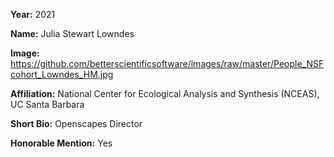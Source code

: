 **Year:** 2021

**Name:** Julia Stewart Lowndes

**Image:** https://github.com/betterscientificsoftware/images/raw/master/People_NSFcohort_Lowndes_HM.jpg 

**Affiliation:** National Center for Ecological Analysis and Synthesis (NCEAS), UC Santa Barbara 

**Short Bio:** Openscapes Director

**Honorable Mention:** Yes

